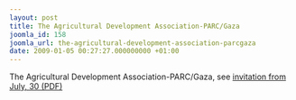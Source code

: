 ```yaml
---
layout: post
title: The Agricultural Development Association-PARC/Gaza
joomla_id: 158
joomla_url: the-agricultural-development-association-parcgaza
date: 2009-01-05 00:27:27.000000000 +01:00
---
```

The Agricultural Development Association-PARC/Gaza, see <a href="../../uploads/image_gallery/invitation_letter_parc.pdf" target="_blank">invitation from July, 30 (PDF)</a>
